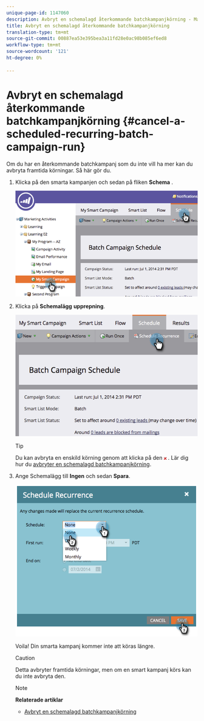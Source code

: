 ```yaml
---
unique-page-id: 1147060
description: Avbryt en schemalagd återkommande batchkampanjkörning - Marketo Docs - Produktdokumentation
title: Avbryt en schemalagd återkommande batchkampanjkörning
translation-type: tm+mt
source-git-commit: 00887ea53e395bea3a11fd28e0ac98b085ef6ed8
workflow-type: tm+mt
source-wordcount: '121'
ht-degree: 0%

---
```



# Avbryt en schemalagd återkommande batchkampanjkörning {#cancel-a-scheduled-recurring-batch-campaign-run}

Om du har en återkommande batchkampanj som du inte vill ha mer kan du avbryta framtida körningar. Så här gör du.

1. Klicka på den smarta kampanjen och sedan på fliken **Schema** .

   ![](assets/image2014-9-22-16-3a44-3a51.png)

1. Klicka på **Schemalägg** **upprepning**.

   ![](assets/image2014-9-22-16-3a44-3a55.png)

   >[!TIP]
   >
   >Du kan avbryta en enskild körning genom att klicka på den ![bredvid den](assets/image2014-9-22-16-3a45-3a42.png) . Lär dig hur du [avbryter en schemalagd batchkampanjkörning](cancel-a-scheduled-batch-campaign-run.md).

1. Ange Schemalägg till **Ingen** och sedan **Spara**.

   ![](assets/image2014-9-22-16-3a45-3a56.png)

   Voila! Din smarta kampanj kommer inte att köras längre.

   >[!CAUTION]
   >
   >Detta avbryter framtida körningar, men om en smart kampanj körs kan du inte avbryta den.

   >[!NOTE]
   >
   >**Relaterade artiklar**
   >
   >    
   >    
   >    * [Avbryt en schemalagd batchkampanjkörning](cancel-a-scheduled-batch-campaign-run.md)


